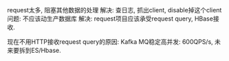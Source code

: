 request太多, 阻塞其他数据的处理
解决: 查日志, 抓出client, disable掉这个client
问题: 不应该动生产数据库
解决: request项目应该承受request query, HBase接收.

现在不用HTTP接收request query的原因:
Kafka MQ稳定高并发: 600QPS/s, 未来要拆到ES/Hbase.




